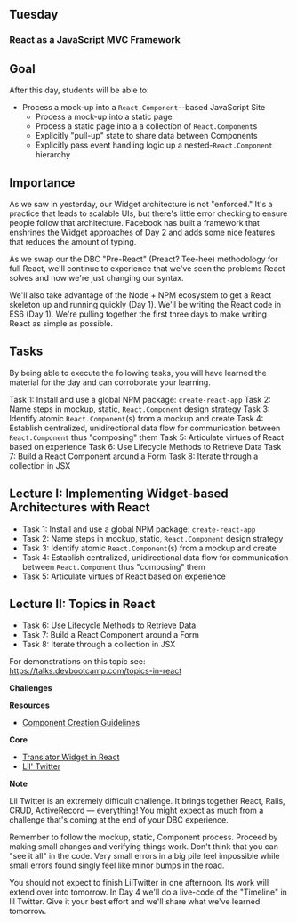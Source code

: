 ## Tuesday

### React as a JavaScript MVC Framework

## Goal

After this day, students will be able to:

* Process a mock-up into a `React.Component`--based JavaScript Site
  * Process a mock-up into a static page
  * Process a static page into a a collection of `React.Component`s
  * Explicitly "pull-up" state to share data between Components
  * Explicitly pass event handling logic up a nested-`React.Component` hierarchy

## Importance

As we saw in yesterday, our Widget architecture is not "enforced." It's a
practice that leads to scalable UIs, but there's little error checking to
ensure people follow that architecture. Facebook has built a framework that
enshrines the Widget approaches of Day 2 and adds some nice features that
reduces the amount of typing.

As we swap our the DBC "Pre-React" (Preact? Tee-hee) methodology for full
React, we'll continue to experience that we've seen the problems React solves
and now we're just changing our syntax.

We'll also take advantage of the Node + NPM ecosystem to get a React skeleton
up and running quickly (Day 1). We'll be writing the React code in ES6 (Day 1).
We're pulling together the first three days to make writing React as simple as
possible.

## Tasks

By being able to execute the following tasks, you will have learned the
material for the day and can corroborate your learning.

Task 1: Install and use a global NPM package: `create-react-app`
Task 2: Name steps in mockup, static, `React.Component` design strategy
Task 3: Identify atomic `React.Component`(s) from a mockup and create
Task 4: Establish centralized, unidirectional data flow for communication between `React.Component` thus "composing" them
Task 5: Articulate virtues of React based on experience
Task 6: Use Lifecycle Methods to Retrieve Data
Task 7: Build a React Component around a Form
Task 8: Iterate through a collection in JSX


## Lecture I: Implementing Widget-based Architectures with React

* Task 1: Install and use a global NPM package: `create-react-app`
* Task 2: Name steps in mockup, static, `React.Component` design strategy
* Task 3: Identify atomic `React.Component`(s) from a mockup and create
* Task 4: Establish centralized, unidirectional data flow for communication between `React.Component` thus "composing" them
* Task 5: Articulate virtues of React based on experience

## Lecture II: Topics in React

* Task 6: Use Lifecycle Methods to Retrieve Data
* Task 7: Build a React Component around a Form
* Task 8: Iterate through a collection in JSX

For demonstrations on this topic see: https://talks.devbootcamp.com/topics-in-react

**Challenges**

**Resources**

* [Component Creation Guidelines](../resources/component_creation_process.html)

**Core**

* [Translator Widget in React](../../../../number-base-converter-react-challenge)
* [Lil' Twitter](../../../../lil-twitter-react-challenge)

**Note**

Lil Twitter is an extremely difficult challenge. It brings together React,
Rails, CRUD, ActiveRecord &mdash; everything! You might expect as much from a
challenge that's coming at the end of your DBC experience.

Remember to follow the mockup, static, Component process. Proceed by making
small changes and verifying things work. Don't think that you can "see it all"
in the code. Very small errors in a big pile feel impossible while small errors
found singly feel like minor bumps in the road.

You should not expect to finish LilTwitter in one afternoon. Its work will
extend over into tomorrow. In Day 4 we'll do a live-code of the "Timeline" in
lil Twitter. Give it your best effort and we'll share what we've learned
tomorrow.
